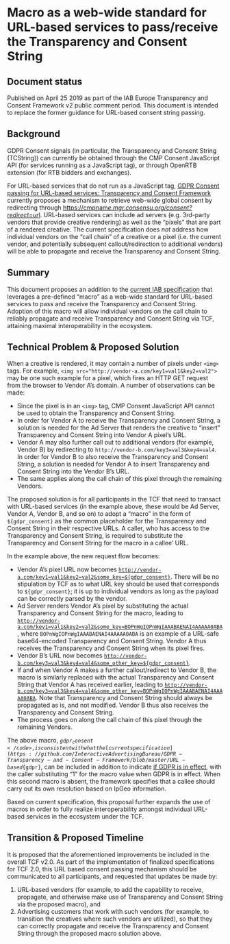 # **Macro** as a web-wide standard for URL-based services to pass/receive the Transparency and Consent String 


## Document status 

Published on April 25 2019 as part of the IAB Europe Transparency and Consent Framework v2 public comment period. This document is intended to replace the former guidance for URL-based consent string passing.


## Background 

GDPR Consent signals (in particular, the Transparency and Consent String (TCString)) can currently be obtained through the CMP Consent JavaScript API (for services running as a JavaScript tag), or through OpenRTB extension (for RTB bidders and exchanges). 

For URL-based services that do not run as a JavaScript tag, [GDPR Consent passing for URL-based services: Transparency and Consent Framework](https://github.com/InteractiveAdvertisingBureau/GDPR-Transparency-and-Consent-Framework/blob/master/URL-based%20Consent%20Passing_%20Framework%20Guidance.md) currently proposes a mechanism to retrieve web-wide global consent by redirecting through [https://cmpnam*e.mgr.consensu.org/consent?redirect=ur*l](https://cmpnam*e.mgr.consensu.org/consent?redirect=ur*l). URL-based services can include ad servers (e.g. 3rd-party vendors that provide creative rendering) as well as the “pixels” that are part of a rendered creative. The current specification does *not* address how individual vendors on the “call chain” of a creative or a pixel (i.e. the current vendor, and potentially subsequent callout/redirection to additional vendors) will be able to propagate and receive the Transparency and Consent String. 


## Summary 

This document proposes an addition to the [current IAB specification](https://github.com/InteractiveAdvertisingBureau/GDPR-Transparency-and-Consent-Framework/blob/master/URL-based%20Consent%20Passing_%20Framework%20Guidance.md) that leverages a pre-defined “macro” as a web-wide standard for URL-based services to pass and receive the Transparency and Consent String. Adoption of this macro will allow individual vendors on the call chain to reliably propagate and receive Transparency and Consent String via TCF, attaining maximal interoperability in the ecosystem.


## Technical Problem & Proposed Solution 

When a creative is rendered, it may contain a number of pixels under `<img>` tags. For example, `<img src="http://vendor-a.com/key1=val1&key2=val2">` may be one such example for a pixel, which fires an HTTP GET request from the browser to Vendor A’s domain. A number of observations can be made: 

*   Since the pixel is in an `<img>` tag, CMP Consent JavaScript API cannot be used to obtain the Transparency and Consent String. 
*   In order for Vendor A to receive the Transparency and Consent String, a solution is needed for the Ad Server that renders the creative to “insert” Transparency and Consent String into Vendor A pixel’s URL. 
*   Vendor A may also further call out to additional vendors (for example, Vendor B) by redirecting to `http://vendor-b.com/key3=val3&key4=val4`. In order for Vendor B to also receive the Transparency and Consent String, a solution is needed for Vendor A to insert Transparency and Consent String into the Vendor B’s URL. 
*   The same applies along the call chain of this pixel through the remaining Vendors.

The proposed solution is for all participants in the TCF that need to transact with URL-based services (in the example above, these would be Ad Server, Vendor A, Vendor B, and so on) to adopt a “macro” in the form of <code>${gdpr_consent}</code> as the common placeholder for the Transparency and Consent String in their respective URLs. A caller, who has access to the Transparency and Consent String, is required to substitute the Transparency and Consent String for the macro in a callee’ URL. 

In the example above, the new request flow becomes: 

*   Vendor A’s pixel URL now becomes <code>http://vendor-a.com/key1=val1&key2=val2&some_key=${gdpr_consent}</code>. There will be no stipulation by TCF as to what URL key should be used that corresponds to <code>${gdpr_consent}</code>; it is up to individual vendors as long as the payload can be correctly parsed by the vendor. 
*   Ad Server renders Vendor A’s pixel by substituting the actual Transparency and Consent String for the macro, leading to <code>http://vendor-a.com/key1=val1&key2=val2&some_key=BOPnWgIOPnWgIAAABAENAI4AAAAA0ABA</code>, where <code>BOPnWgIOPnWgIAAABAENAI4AAAAA0ABA</code> is an example of a URL-safe base64-encoded Transparency and Consent String. Vendor A thus receives the Transparency and Consent String when its pixel fires. 
*   Vendor B’s URL now becomes <code>http://vendor-b.com/key3=val3&key4=val4&some_other_key=${gdpr_consent}</code>.
*   If and when Vendor A makes a further callout/redirect to Vendor B, the macro is similarly replaced with the actual Transparency and Consent String that Vendor A has received earlier, leading to <code>http://vendor-b.com/key3=val3&key4=val4&some_other_key=BOPnWgIOPnWgIAAABAENAI4AAAAA0ABA</code>. Note that Transparency and Consent String should always be propagated as is, and not modified. Vendor B thus also receives the Transparency and Consent String.
*   The process goes on along the call chain of this pixel through the remaining Vendors. 

The above macro, <code>${gdpr_consent}</code>, is consistent with what the [current specification](https://github.com/InteractiveAdvertisingBureau/GDPR-Transparency-and-Consent-Framework/blob/master/URL-based%20Consent%20Passing_%20Framework%20Guidance.md) already includes. Note that, also as part of the current specification, a second macro, in the form of <code>${gdpr}</code>, can be included in addition to indicate [if GDPR is in effect](https://github.com/InteractiveAdvertisingBureau/GDPR-Transparency-and-Consent-Framework/blob/master/URL-based%20Consent%20Passing_%20Framework%20Guidance.md#full-consent-string-passing), with the caller substituting “1” for the macro value when GDPR is in effect. When this second macro is absent, the framework specifies that a callee should carry out its own resolution based on IpGeo information. 

Based on current specification, this proposal further expands the use of macros in order to fully realize interoperability amongst individual URL-based services in the ecosystem under the TCF. 

## Transition & Proposed Timeline  

It is proposed that the aforementioned improvements be included in the overall TCF v2.0. As part of the implementation of finalized specifications for TCF 2.0, this URL based consent passing mechanism should be communicated to all participants, and requested that updates be made by:


1. URL-based vendors (for example, to add the capability to receive, propagate, and otherwise make use of Transparency and Consent String via the proposed macro), and
2. Advertising customers that work with such vendors (for example, to transition the creatives where such vendors are utilized), so that they can correctly propagate and receive the Transparency and Consent String through the proposed macro solution above.
